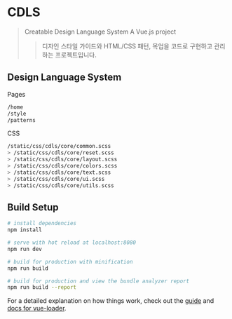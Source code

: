 # CDLS

> Creatable Design Language System
> A Vue.js project
>> 디자인 스타일 가이드와 HTML/CSS 패턴, 목업을 코드로 구현하고 관리하는 프로젝트입니다.

## Design Language System

Pages
``` bash
/home
/style
/patterns
```

CSS
``` bash
/static/css/cdls/core/common.scss
> /static/css/cdls/core/reset.scss
> /static/css/cdls/core/layout.scss
> /static/css/cdls/core/colors.scss
> /static/css/cdls/core/text.scss
> /static/css/cdls/core/ui.scss
> /static/css/cdls/core/utils.scss
```


## Build Setup

``` bash
# install dependencies
npm install

# serve with hot reload at localhost:8080
npm run dev

# build for production with minification
npm run build

# build for production and view the bundle analyzer report
npm run build --report
```

For a detailed explanation on how things work, check out the [guide](http://vuejs-templates.github.io/webpack/) and [docs for vue-loader](http://vuejs.github.io/vue-loader).

